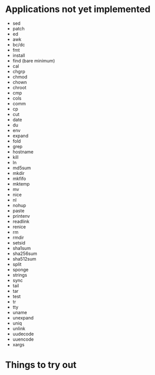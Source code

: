 Applications not yet implemented
================================

* sed
* patch
* ed
* awk
* bc/dc
* fmt
* install
* find (bare minimum)
* cal
* chgrp
* chmod
* chown
* chroot
* cmp
* cols
* comm
* cp
* cut
* date
* du
* env
* expand
* fold
* grep
* hostname
* kill
* ln
* md5sum
* mkdir
* mkfifo
* mktemp
* mv
* nice
* nl
* nohup
* paste
* printenv
* readlink
* renice
* rm
* rmdir
* setsid
* sha1sum
* sha256sum
* sha512sum
* split
* sponge
* strings
* sync
* tail
* tar
* test
* tr
* tty
* uname
* unexpand
* uniq
* unlink
* uudecode
* uuencode
* xargs

Things to try out
=================

